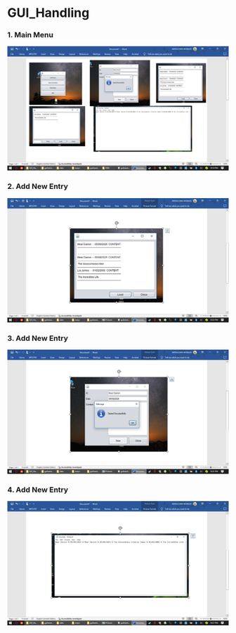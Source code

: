 
# GUI_Handling

### 1. Main Menu
![Main Menu](Screenshot%20(24).png)

### 2. Add New Entry
![Add Entry](Screenshot%20(28).png)

### 3. Add New Entry
![Add Entry](Screenshot%20(27).png)

### 4. Add New Entry
![Add Entry](Screenshot%20(25).png)
